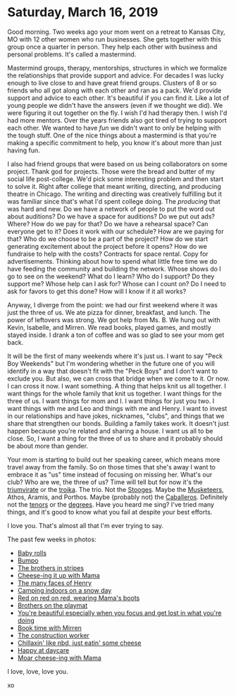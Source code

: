 # Saturday, March 16, 2019

Good morning. Two weeks ago your mom went on a retreat to Kansas City, MO with 12 other women who run businesses. She gets together with this group once a quarter in person. They help each other with business and personal problems. It's called a mastermind.

Mastermind groups, therapy, mentorships, structures in which we formalize the relationships that provide support and advice. For decades I was lucky enough to live close to and have great friend groups. Clusters of 8 or so friends who all got along with each other and ran as a pack. We'd provide support and advice to each other. It's beautiful if you can find it. Like a lot of young people we didn't have the answers (even if we thought we did). We were figuring it out together on the fly. I wish I'd had therapy then. I wish I'd had more mentors. Over the years friends also got tired of trying to support each other. We wanted to have _fun_ we didn't want to only be helping with the tough stuff. One of the nice things about a mastermind is that you're making a specific commitment to help, you know it's about more than just having fun. 

I also had friend groups that were based on us being collaborators on some project. Thank god for projects. Those were the bread and butter of my social life post-college. We'd pick some interesting problem and then start to solve it. Right after college that meant writing, directing, and producing theatre in Chicago. The writing and directing was creatively fulfilling but it was familiar since that's what I'd spent college doing. The _producing_ that was hard and new. Do we have a network of people to put the word out about auditions? Do we have a space for auditions? Do we put out ads? Where? How do we pay for that? Do we have a rehearsal space? Can everyone get to it? Does it work with our schedule? How are we paying for that? Who do we choose to be a part of the project? How do we start generating excitement about the project before it opens? How do we fundraise to help with the costs? Contracts for space rental. Copy for advertisements. Thinking about how to spend what little free time we do have feeding the community and building the network. Whose shows do I go to see on the weekend? What do I learn? Who do I support? Do they support me? Whose help can I ask for? Whose can I count on? Do I need to ask for favors to get this done? How will I know if it all works? 

Anyway, I diverge from the point: we had our first weekend where it was just the three of us. We ate pizza for dinner, breakfast, and lunch. The power of leftovers was strong. We got help from Ms. B. We hung out with Kevin, Isabelle, and Mirren. We read books, played games, and mostly stayed inside. I drank a ton of coffee and was so glad to see your mom get back. 

It will be the first of many weekends where it's just us. I want to say "Peck Boy Weekends" but I'm wondering whether in the future one of you will identify in a way that doesn't fit with the "Peck Boys" and I don't want to exclude you. But also, we can cross that bridge when we come to it. Or now. I can cross it now. I want something. A thing that helps knit us all together. I want things for the whole family that knit us together. I want things for the three of us. I want things for mom and I. I want things for just you two. I want things with me and Leo and things with me and Henry. I want to invest in our relationships and have jokes, nicknames, "clubs", and things that we share that strengthen our bonds. Building a family takes work. It doesn't just happen because you're related and sharing a house. I want us all to be close. So, I want a thing for the three of us to share and it probably should be about more than gender. 

Your mom is starting to build out her speaking career, which means more travel away from the family. So on those times that she's away I want to embrace it as "us" time instead of focusing on missing her. What's our club? Who are we, the three of us? Time will tell but for now it's the [triumvirate](https://en.wikipedia.org/wiki/Triumvirate) or the [troika](https://en.wikipedia.org/wiki/Troika). The trio. Not the [Stooges](https://en.wikipedia.org/wiki/The_Three_Stooges). Maybe the [Musketeers](https://en.wikipedia.org/wiki/The_Three_Musketeers), Athos, Aramis, and Porthos. Maybe (probably not) the [Caballeros](https://en.wikipedia.org/wiki/The_Three_Caballeros). Definitely not the [tenors](https://en.wikipedia.org/wiki/The_Three_Tenors) or the [degrees](https://en.wikipedia.org/wiki/The_Three_Degrees). Have you heard me sing? I've tried many things, and it's good to know what you fail at despite your best efforts.

I love you. That's almost all that I'm ever trying to say. 

The past few weeks in photos:

* [Baby rolls](https://www.instagram.com/p/BuOSF8nnfgVZtN6ryUrCXSYeL25FEC4RX3KtpE0/)
* [Bumpo](https://www.instagram.com/p/BuRkD3jHNMD8psSq8gWxVhTmDCRMGL6ZMhk7T80/)
* [The brothers in stripes](https://www.instagram.com/p/BuU7338HEDVX-nSYhyczDJO0AgG4rGGujJ4GPw0/)
* [Cheese-ing it up with Mama](https://www.instagram.com/p/BuXT_XIHtgiy932qjFz51G5qWo-jEuoMAvmODA0/)
* [The many faces of Henry](https://www.instagram.com/p/BuYtjSqnrLPp8lTi4uvbgJwFIZDwisQLaUfBHo0/)
* [Camping indoors on a snow day](https://www.instagram.com/p/Bul3eb9ngqOzac-qCKDNEnLCTB6ra_uvMlCMfo0/)
* [Red on red on red, wearing Mama's boots](https://www.instagram.com/p/BumUDWSH4pmcL6ieUNjvwRFV05YeDGGLlYiBIk0/)
* [Brothers on the playmat](https://www.instagram.com/p/BurT6ZfH8JhR1_FeWeuANOFXFe2d6aesF8dnng0/)
* [You're beautiful especially when you focus and get lost in what you're doing](https://www.instagram.com/p/Bu192OPHCaN-Ig_LUm6j1JYTPCcDzbSKoYpi-Q0/)
* [Book time with Mirren](https://www.instagram.com/p/Bu2FIZjHEnSbMGTsfp_qeSWPwY2GGRduD19iNo0/)
* [The construction worker](https://www.instagram.com/p/Bu3co_rnJYexrAtg7_nhiqxhbJAf44Os_iuZw00/)
* [Chillaxin' like nbd, just eatin' some cheese](https://www.instagram.com/p/Bu60ztknHqzF2__it8MFpJYpNtQUXOExzm2SsQ0/)
* [Happy at daycare](https://www.instagram.com/p/Bu7LN22BBA5dfOd_Pkz3R8D19DyIVWUfBS_me40/)
* [Moar cheese-ing with Mama](https://www.instagram.com/p/Bu7L-vfhXKmmgqnLjGWZKoXKAFcw4jwFqTLjX80/)


I love, love, love you. 

xo